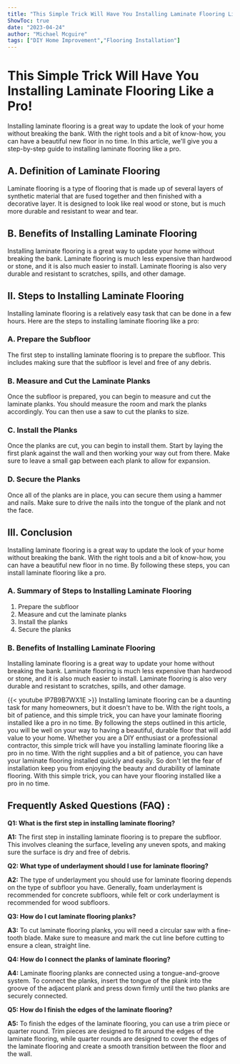 ```yaml
---
title: "This Simple Trick Will Have You Installing Laminate Flooring Like a Pro!"
ShowToc: true 
date: "2023-04-24"
author: "Michael Mcguire" 
tags: ["DIY Home Improvement","Flooring Installation"]
---
```

# This Simple Trick Will Have You Installing Laminate Flooring Like a Pro!

Installing laminate flooring is a great way to update the look of your home without breaking the bank. With the right tools and a bit of know-how, you can have a beautiful new floor in no time. In this article, we'll give you a step-by-step guide to installing laminate flooring like a pro.

## A. Definition of Laminate Flooring

Laminate flooring is a type of flooring that is made up of several layers of synthetic material that are fused together and then finished with a decorative layer. It is designed to look like real wood or stone, but is much more durable and resistant to wear and tear.

## B. Benefits of Installing Laminate Flooring

Installing laminate flooring is a great way to update your home without breaking the bank. Laminate flooring is much less expensive than hardwood or stone, and it is also much easier to install. Laminate flooring is also very durable and resistant to scratches, spills, and other damage.

## II. Steps to Installing Laminate Flooring

Installing laminate flooring is a relatively easy task that can be done in a few hours. Here are the steps to installing laminate flooring like a pro:

### A. Prepare the Subfloor

The first step to installing laminate flooring is to prepare the subfloor. This includes making sure that the subfloor is level and free of any debris.

### B. Measure and Cut the Laminate Planks

Once the subfloor is prepared, you can begin to measure and cut the laminate planks. You should measure the room and mark the planks accordingly. You can then use a saw to cut the planks to size.

### C. Install the Planks

Once the planks are cut, you can begin to install them. Start by laying the first plank against the wall and then working your way out from there. Make sure to leave a small gap between each plank to allow for expansion.

### D. Secure the Planks

Once all of the planks are in place, you can secure them using a hammer and nails. Make sure to drive the nails into the tongue of the plank and not the face.

## III. Conclusion

Installing laminate flooring is a great way to update the look of your home without breaking the bank. With the right tools and a bit of know-how, you can have a beautiful new floor in no time. By following these steps, you can install laminate flooring like a pro. 

### A. Summary of Steps to Installing Laminate Flooring

1. Prepare the subfloor
2. Measure and cut the laminate planks
3. Install the planks
4. Secure the planks

### B. Benefits of Installing Laminate Flooring

Installing laminate flooring is a great way to update your home without breaking the bank. Laminate flooring is much less expensive than hardwood or stone, and it is also much easier to install. Laminate flooring is also very durable and resistant to scratches, spills, and other damage.

{{< youtube lP7B9B7WX1E >}} 
Installing laminate flooring can be a daunting task for many homeowners, but it doesn't have to be. With the right tools, a bit of patience, and this simple trick, you can have your laminate flooring installed like a pro in no time. By following the steps outlined in this article, you will be well on your way to having a beautiful, durable floor that will add value to your home. Whether you are a DIY enthusiast or a professional contractor, this simple trick will have you installing laminate flooring like a pro in no time. With the right supplies and a bit of patience, you can have your laminate flooring installed quickly and easily. So don't let the fear of installation keep you from enjoying the beauty and durability of laminate flooring. With this simple trick, you can have your flooring installed like a pro in no time.

## Frequently Asked Questions (FAQ) :
**Q1: What is the first step in installing laminate flooring?**

**A1:** The first step in installing laminate flooring is to prepare the subfloor. This involves cleaning the surface, leveling any uneven spots, and making sure the surface is dry and free of debris.

**Q2: What type of underlayment should I use for laminate flooring?**

**A2:** The type of underlayment you should use for laminate flooring depends on the type of subfloor you have. Generally, foam underlayment is recommended for concrete subfloors, while felt or cork underlayment is recommended for wood subfloors.

**Q3: How do I cut laminate flooring planks?**

**A3:** To cut laminate flooring planks, you will need a circular saw with a fine-tooth blade. Make sure to measure and mark the cut line before cutting to ensure a clean, straight line.

**Q4: How do I connect the planks of laminate flooring?**

**A4:** Laminate flooring planks are connected using a tongue-and-groove system. To connect the planks, insert the tongue of the plank into the groove of the adjacent plank and press down firmly until the two planks are securely connected.

**Q5: How do I finish the edges of the laminate flooring?**

**A5:** To finish the edges of the laminate flooring, you can use a trim piece or quarter round. Trim pieces are designed to fit around the edges of the laminate flooring, while quarter rounds are designed to cover the edges of the laminate flooring and create a smooth transition between the floor and the wall.





